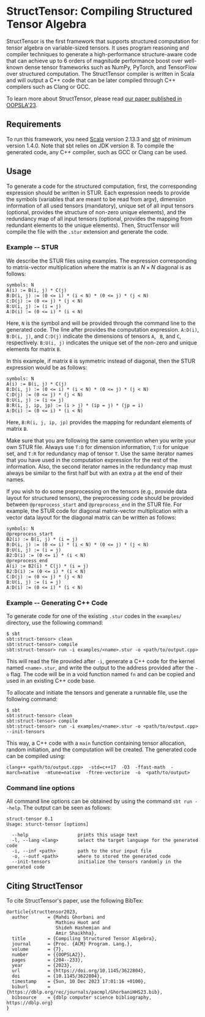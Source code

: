 # StructTensor: Compiling Structured Tensor Algebra

StructTensor is the first framework that supports structured computation for tensor algebra on variable-sized tensors. It uses program reasoning and compiler techniques to generate a high-performance structure-aware code that can achieve up to 6 orders of magnitude performance boost over well-known dense tensor frameworks such as NumPy, PyTorch, and TensorFlow over structured computation. The  StructTensor compiler is written in Scala and will output a C++ code that can be later compiled through C++ compilers such as Clang or GCC.

To learn more about StructTensor, please read [our paper published in OOPSLA'23](https://dl.acm.org/doi/pdf/10.1145/3622804).

## Requirements

To run this framework, you need [Scala](https://www.scala-lang.org/download/) version 2.13.3 and [sbt](https://www.scala-sbt.org/download/) of minimum version 1.4.0. Note that sbt relies on JDK version 8. To compile the generated code, any C++ compiler, such as GCC or Clang can be used.

## Usage

To generate a code for the structured computation, first, the corresponding expression should be written in STUR. Each expression needs to provide the symbols (variables that are meant to be read from argv), dimension information of all used tensors (mandatory), unique set of all input tensors (optional, provides the structure of non-zero unique elements), and the redundancy map of all input tensors (optional, provides the mapping from redundant elements to the unique elements). Then, StructTensor will compile the file with the `.stur` extension and generate the code.

### Example -- STUR

We describe the STUR files using examples. The expression corresponding to matrix-vector multiplication where the matrix is an $N \times N$ diagonal is as follows:

```
symbols: N
A(i) := B(i, j) * C(j)
B:D(i, j) := (0 <= i) * (i < N) * (0 <= j) * (j < N)
C:D(j) := (0 <= j) * (j < N)
B:U(i, j) := (i = j)
A:D(i) := (0 <= i) * (i < N)
```

Here, `N` is the symbol and will be provided through the command line to the generated code. The line after provides the computation expression. `A:D(i)`, `B:D(i, j)`, and `C:D(j)` indicate the dimensions of tensors `A`, ` B`, and `C`, respectively. `B:U(i, j)` indicates the unique set of the non-zero and unique elements for matrix `B`. 

In this example, if matrix `B` is symmetric instead of diagonal, then the STUR expression would be as follows: 

```
symbols: N
A(i) := B(i, j) * C(j)
B:D(i, j) := (0 <= i) * (i < N) * (0 <= j) * (j < N)
C:D(j) := (0 <= j) * (j < N)
B:U(i, j) := (i <= j)
B:R(i, j, ip, jp) := (i > j) * (ip = j) * (jp = i)
A:D(i) := (0 <= i) * (i < N)
```

Here, `B:R(i, j, ip, jp)` provides the mapping for redundant elements of matrix `B`. 

Make sure that you are following the same convention when you write your own STUR file. Always use `T:D` for dimension information, `T:U` for unique set, and `T:R` for redundancy map of tensor `T`. Use the same iterator names that you have used in the computation expression for the rest of the information. Also, the second iterator names in the redundancy map must always be similar to the first half but with an extra `p` at the end of their names. 

If you wish to do some preprocessing on the tensors (e.g., provide data layout for structured tensors), the preprocessing code should be provided between `@preprocess_start` and `@preprocess_end` in the STUR file. For example, the STUR code for diagonal matrix-vector multiplication with a vector data layout for the diagonal matrix can be written as follows:

``` 
symbols: N
@preprocess_start
B2(i) := B(i, j) * (i = j)
B:D(i, j) := (0 <= i) * (i < N) * (0 <= j) * (j < N)
B:U(i, j) := (i = j)
B2:D(i) := (0 <= i) * (i < N)
@preprocess_end
A(i) := B2(i) * C(j) * (i = j)
B2:D(i) := (0 <= i) * (i < N)
C:D(j) := (0 <= j) * (j < N)
B:U(i, j) := (i = j)
A:D(i) := (0 <= i) * (i < N)
```

### Example -- Generating C++ Code

To generate code for one of the existing `.stur` codes in the `examples/` directory, use the following command:

```
$ sbt 
sbt:struct-tensor> clean
sbt:struct-tensor> compile
sbt:struct-tensor> run -i examples/<name>.stur -o <path/to/output.cpp>
```

This will read the file provided after `-i`, generate a C++ code for the kernel named `<name>.stur`, and write the output to the address provided after the `-o` flag. The code will be in a void function named `fn` and can be copied and used in an existing C++ code base.

To allocate and initiate the tensors and generate a runnable file, use the following command:

```
$ sbt 
sbt:struct-tensor> clean
sbt:struct-tensor> compile
sbt:struct-tensor> run -i examples/<name>.stur -o <path/to/output.cpp> --init-tensors
```

This way, a C++ code with a `main` function containing tensor allocation, random initiation, and the computation will be created. The generated code can be compiled using: 

```
clang++ <path/to/output.cpp>  -std=c++17  -O3  -ffast-math  -march=native  -mtune=native  -ftree-vectorize  -o  <path/to/output>
```


### Command line options

All command line options can be obtained by using the command `sbt run --help`. The output can be seen as follows:

```
struct-tensor 0.1
Usage: sturct-tensor [options]

  --help                  prints this usage text
  -l, --lang <lang>       select the target language for the generated code
  -i, --inf <path>        path to the stur input file
  -o, --outf <path>       where to stored the generated code
  --init-tensors          initialize the tensors randomly in the generated code
```

## Citing StructTensor

To cite StructTensor's paper, use the following BibTex:
```
@article{structtensor2023,
  author       = {Mahdi Ghorbani and
                  Mathieu Huot and
                  Shideh Hashemian and
                  Amir Shaikhha},
  title        = {Compiling Structured Tensor Algebra},
  journal      = {Proc. {ACM} Program. Lang.},
  volume       = {7},
  number       = {{OOPSLA2}},
  pages        = {204--233},
  year         = {2023},
  url          = {https://doi.org/10.1145/3622804},
  doi          = {10.1145/3622804},
  timestamp    = {Sun, 10 Dec 2023 17:01:16 +0100},
  biburl       = {https://dblp.org/rec/journals/pacmpl/GhorbaniHHS23.bib},
  bibsource    = {dblp computer science bibliography, https://dblp.org}
}
```